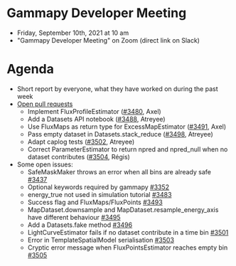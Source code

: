 # Gammapy Developer Meeting

* Friday, September 10th, 2021 at 10 am
* "Gammapy Developer Meeting" on Zoom (direct link on Slack)
# Agenda

* Short report by everyone, what they have worked on during the past week
* [Open pull requests](https://github.com/gammapy/gammapy/pulls)
  * Implement FluxProfileEstimator ([#3480](https://github.com/gammapy/gammapy/pull/3480), Axel)
  * Add a Datasets API notebook ([#3488](https://github.com/gammapy/gammapy/pull/3488), Atreyee)
  * Use FluxMaps as return type for ExcessMapEstimator ([#3491](https://github.com/gammapy/gammapy/pull/3491), Axel)
  * Pass empty dataset in Datasets.stack_reduce ([#3498](https://github.com/gammapy/gammapy/pull/3498), Atreyee)
  * Adapt caplog tests ([#3502](https://github.com/gammapy/gammapy/pull/3502), Atreyee)
  * Correct ParameterEstimator to return npred and npred_null when no dataset contributes ([#3504](https://github.com/gammapy/gammapy/pull/3504), Régis)
* Some open issues:
  * SafeMaskMaker throws an error when all bins are already safe [#3437](https://github.com/gammapy/gammapy/issues/3437)
  * Optional keywords required by gammapy [#3352](https://github.com/gammapy/gammapy/issues/3352)
  * energy_true not used in simulation tutorial [#3483](https://github.com/gammapy/gammapy/issues/3483)
  * Success flag and FluxMaps/FluxPoints [#3493](https://github.com/gammapy/gammapy/issues/3493)
  * MapDataset.downsample and MapDataset.resample_energy_axis have different behaviour [#3495](https://github.com/gammapy/gammapy/issues/3495)
  * Add a Datasets.fake method [#3496](https://github.com/gammapy/gammapy/issues/3496)
  * LightCurveEstimator fails if no dataset contribute in a time bin [#3501](https://github.com/gammapy/gammapy/issues/3501)
  * Error in TemplateSpatialModel serialisation [#3503](https://github.com/gammapy/gammapy/issues/3503)
  * Cryptic error message when FluxPointsEstimator reaches empty bin [#3505](https://github.com/gammapy/gammapy/issues/3505)


